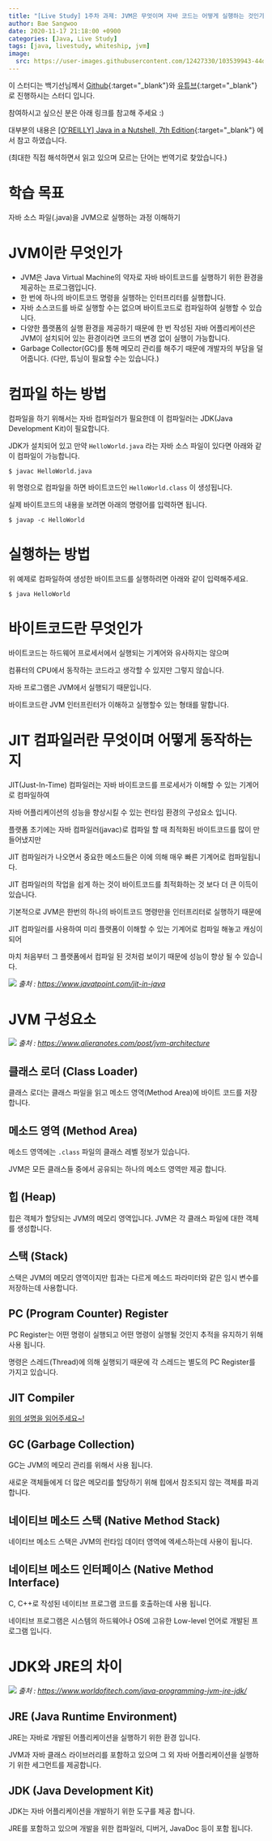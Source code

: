 ```yaml
---
title: "[Live Study] 1주차 과제: JVM은 무엇이며 자바 코드는 어떻게 실행하는 것인가."
author: Bae Sangwoo
date: 2020-11-17 21:18:00 +0900
categories: [Java, Live Study]
tags: [java, livestudy, whiteship, jvm]
image:
  src: https://user-images.githubusercontent.com/12427330/103539943-44dc6c00-4edc-11eb-8dbb-9d6f3bacf911.png
---
```



이 스터디는 백기선님께서 [Github](https://github.com/whiteship/live-study){:target="_blank"}와 [유튜브](https://www.youtube.com/user/whiteship2000){:target="_blank"}로 진행하시는 스터디 입니다.

참여하시고 싶으신 분은 아래 링크를 참고해 주세요 :)

대부분의 내용은 [[O'REILLY] Java in a Nutshell, 7th Edition](https://www.oreilly.com/library/view/java-in-a/9781492037248/){:target="_blank"} 에서 참고 하였습니다.

(최대한 직접 해석하면서 읽고 있으며 모르는 단어는 번역기로 찾았습니다.)


# 학습 목표

자바 소스 파일(.java)을 JVM으로 실행하는 과정 이해하기


# JVM이란 무엇인가

- JVM은 Java Virtual Machine의 약자로 자바 바이트코드를 실행하기 위한 환경을 제공하는 프로그램입니다.
- 한 번에 하나의 바이트코드 명령을 실행하는 인터프리터를 실행합니다.
- 자바 소스코드를 바로 실행할 수는 없으며 바이트코드로 컴파일하여 실행할 수 있습니다.
- 다양한 플랫폼의 실행 환경을 제공하기 때문에 한 번 작성된 자바 어플리케이션은 JVM이 설치되어 있는 환경이라면 코드의 변경 없이 실행이 가능합니다.
- Garbage Collector(GC)를 통해 메모리 관리를 해주기 때문에 개발자의 부담을 덜어줍니다. (다만, 튜닝이 필요할 수는 있습니다.)


# 컴파일 하는 방법

컴파일을 하기 위해서는 자바 컴파일러가 필요한데 이 컴파일러는 JDK(Java Development Kit)이 필요합니다.

JDK가 설치되어 있고 만약 `HelloWorld.java` 라는 자바 소스 파일이 있다면 아래와 같이 컴파일이 가능합니다.

```console
$ javac HelloWorld.java
```

위 명령으로 컴파일을 하면 바이트코드인 `HelloWorld.class` 이 생성됩니다.

실제 바이트코드의 내용을 보려면 아래의 명령어를 입력하면 됩니다.

```console
$ javap -c HelloWorld
```


# 실행하는 방법

위 예제로 컴파일하여 생성한 바이트코드를 실행하려면 아래와 같이 입력해주세요.

```console
$ java HelloWorld
```


# 바이트코드란 무엇인가

바이트코드는 하드웨어 프로세서에서 실행되는 기계어와 유사하지는 않으며 

컴퓨터의 CPU에서 동작하는 코드라고 생각할 수 있지만 그렇지 않습니다.

자바 프로그램은 JVM에서 실행되기 때문입니다.

바이트코드란 JVM 인터프린터가 이해하고 실행할수 있는 형태를 말합니다.


# JIT 컴파일러란 무엇이며 어떻게 동작하는지

JIT(Just-In-Time) 컴파일러는 자바 바이트코드를 프로세서가 이해할 수 있는 기계어로 컴파일하여 

자바 어플리케이션의 성능을 향상시킬 수 있는 런타임 환경의 구성요소 입니다.

플랫폼 초기에는 자바 컴파일러(javac)로 컴파일 할 때 최적화된 바이트코드를 많이 만들어냈지만 

JIT 컴파일러가 나오면서 중요한 메소드들은 이에 의해 매우 빠른 기계어로 컴파일됩니다.

JIT 컴파일러의 작업을 쉽게 하는 것이 바이트코드를 최적화하는 것 보다 더 큰 이득이 있습니다.


기본적으로 JVM은 한번의 하나의 바이트코드 명령만을 인터프리터로 실행하기 때문에 

JIT 컴파일러를 사용하여 미리 플랫폼이 이해할 수 있는 기계어로 컴파일 해놓고 캐싱이 되어 

마치 처음부터 그 플랫폼에서 컴파일 된 것처럼 보이기 때문에 성능이 향상 될 수 있습니다.

![](/assets/img/posts/2020-11-17-java-livestudy-1week/jit.png)
*출처 : https://www.javatpoint.com/jit-in-java*


# JVM 구성요소

![](/assets/img/posts/2020-11-17-java-livestudy-1week/jvm.png)
*출처 : https://www.alieranotes.com/post/jvm-architecture*

## 클래스 로더 (Class Loader)

클래스 로더는 클래스 파일을 읽고 메소드 영역(Method Area)에 바이트 코드를 저장합니다.

## 메소드 영역 (Method Area)

메소드 영역에는 `.class` 파일의 클래스 레벨 정보가 있습니다. 

JVM은 모든 클래스들 중에서 공유되는 하나의 메소드 영역만 제공 합니다.

## 힙 (Heap)

힙은 객체가 할당되는 JVM의 메모리 영역입니다. JVM은 각 클래스 파일에 대한 객체를 생성합니다.

## 스택 (Stack)

스택은 JVM의 메모리 영역이지만 힙과는 다르게 메소드 파라미터와 같은 임시 변수를 저장하는데 사용합니다.

## PC (Program Counter) Register

PC Register는 어떤 명령이 실행되고 어떤 명령이 실행될 것인지 추적을 유지하기 위해 사용 됩니다. 

명령은 스레드(Thread)에 의해 실행되기 때문에 각 스레드는 별도의 PC Register를 가지고 있습니다.

## JIT Compiler

[위의 설명을 읽어주세요~!](#jit-컴파일러란-무엇이며-어떻게-동작하는지)

## GC (Garbage Collection)

GC는 JVM의 메모리 관리를 위해서 사용 됩니다.

새로운 객체들에게 더 많은 메모리를 할당하기 위해 힙에서 참조되지 않는 객체를 파괴 합니다.

## 네이티브 메소드 스택 (Native Method Stack)

네이티브 메소드 스택은 JVM의 런타임 데이터 영역에 엑세스하는데 사용이 됩니다.

## 네이티브 메소드 인터페이스 (Native Method Interface)

C, C++로 작성된 네이티브 프로그램 코드를 호출하는데 사용 됩니다.

네이티브 프로그램은 시스템의 하드웨어나 OS에 고유한 Low-level 언어로 개발된 프로그램 입니다.


# JDK와 JRE의 차이

![](/assets/img/posts/2020-11-17-java-livestudy-1week/jdk-jre.png)
*출처 : https://www.worldofitech.com/java-programming-jvm-jre-jdk/*

## JRE (Java Runtime Environment)

JRE는 자바로 개발된 어플리케이션을 실행하기 위한 환경 입니다.

JVM과 자바 클래스 라이브러리를 포함하고 있으며 그 외 자바 어플리케이션을 실행하기 위한 세그먼트를 제공합니다.

## JDK (Java Development Kit)

JDK는 자바 어플리케이션을 개발하기 위한 도구를 제공 합니다.

JRE를 포함하고 있으며 개발을 위한 컴파일러, 디버거, JavaDoc 등이 포함 됩니다.
